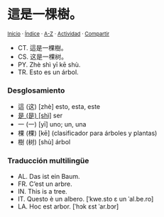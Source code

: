 # 這是一棵樹。
<sup>[Inicio](https://github.com/jucardus/jucardus.github.io/repo/blob/main/readme.md) · [Índice](https://github.com/jucardus/jucardus.github.io/repo/blob/main/indices/frases-chinas.md) · [A-Z](https://github.com/jucardus/jucardus.github.io/repo/blob/main/indices/alfabetico.md) · [Actividad](https://github.com/jucardus/jucardus.github.io/repo/blob/main/indices/actividad.md) · [Compartir](https://x.com/intent/tweet?text=La%20frase%20china%20%E9%80%99%E6%98%AF%E4%B8%80%E6%A3%B5%E6%A8%B9%E3%80%82%20traducida%20y%20desglosada%20al%20espa%C3%B1ol.%0A%E2%86%92%20https%3A%2F%2Fgithub.com%2Fjucardus%2Frepo%2Fblob%2Fmain%2Fcontenido%2F25%2F04%2F26%2Fzhe4-shi2-yi1-ke1-shu4.md%0A%0A%23frss_chns_jucardus%0A%40jucardus)</sup>

* CT. 這是一棵樹。
* CS. 这是一棵树。
* PY. Zhè shì yī kē shù.
* TR. Esto es un árbol.

### Desglosamiento

* 這 (这) [zhè] esto, esta, este
* [是 (是) [shì]](https://github.com/jucardus/jucardus.github.io/repo/blob/main/contenido/25/04/26/shi4-26159.md) ser
* 一 (一) [yī] uno; un, una
* 棵 (棵) [kē] (clasificador para árboles y plantas)
* 樹 (树) [shù] árbol

### Traducción multilingüe

* AL. Das ist ein Baum.
* FR. C’est un arbre.
* IN. This is a tree.
* IT. Questo è un albero. [ˈkwe.sto ɛ un ˈal.be.ro]
* LA. Hoc est arbor. [ˈhɔk ɛst ˈar.bɔr]
